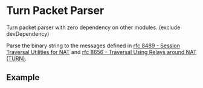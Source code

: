 # Turn Packet Parser  
Turn packet parser with zero dependency on other modules. (exclude devDependency)  

Parse the binary string to the messages defined in [rfc 8489 - Session Traversal Utilities for NAT](https://tools.ietf.org/html/rfc8489) and [rfc 8656 - Traversal Using Relays around NAT (TURN)](https://tools.ietf.org/html/rfc8656).  

## Example
```
```